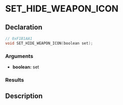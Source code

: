 # SET_HIDE_WEAPON_ICON

## Declaration
```cpp
// 0xF1B1AA1
void SET_HIDE_WEAPON_ICON(boolean set);
```

### Arguments
- **boolean:** set

### Results

## Description
